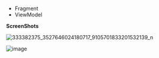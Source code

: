 

- Fragment
- ViewModel

**ScreenShots**

![333382375_3527646024180717_9105701833201532139_n](https://user-images.githubusercontent.com/96448086/221499126-83a5dfce-23bc-486a-8bc7-c145e7badc6c.jpg)

![image](https://user-images.githubusercontent.com/96448086/221498296-5c0d0b4e-45e0-4ae0-ac89-f48bbb52fd99.jpg)
